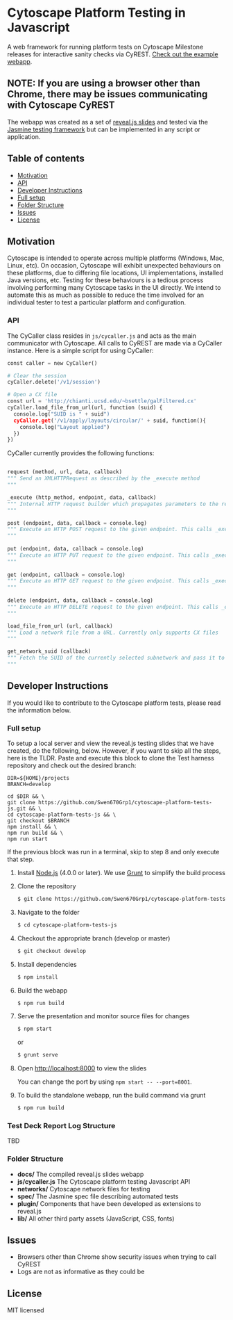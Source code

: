 # Cytoscape Platform Testing in Javascript

A web framework for running platform tests on Cytoscape Milestone releases for interactive sanity checks via CyREST. [Check out the example webapp](http://brettjsettle.github.io/cytoscape-platform-tests-js).
## NOTE: If you are using a browser other than Chrome, there may be issues communicating with Cytoscape CyREST

The webapp was created as a set of [reveal.js slides](https://github.com/hakimel/reveal.js) and tested via the [Jasmine testing framework](https://jasmine.github.io/) but can be implemented in any script or application.

## Table of contents

- [Motivation](#motivation)
- [API](#api)
- [Developer Instructions](#developer-instructions)
 - [Full setup](#full-setup)
 - [Folder Structure](#folder-structure)
- [Issues](#issues)
- [License](#license)

## Motivation

Cytoscape is intended to operate across multiple platforms (Windows, Mac, Linux, etc). On occasion, Cytoscape will exhibit unexpected behaviours on these platforms, due to differing file locations, UI implementations, installed Java versions, etc. Testing for these behaviours is a tedious process involving performing many Cytoscape tasks in the UI directly. We intend to automate this as much as possible to reduce the time involved for an individual tester to test a particular platform and configuration.

### API

The CyCaller class resides in `js/cycaller.js` and acts as the main communicator with Cytoscape. All calls to CyREST are made via a CyCaller instance. Here is a simple script for using CyCaller:

```python
const caller = new CyCaller()

# Clear the session
cyCaller.delete('/v1/session')

# Open a CX file
const url = 'http://chianti.ucsd.edu/~bsettle/galFiltered.cx'
cyCaller.load_file_from_url(url, function (suid) {
  console.log("SUID is " + suid")
  cyCaller.get('/v1/apply/layouts/circular/' + suid, function(){
    console.log("Layout applied")
  })
})
```

CyCaller currently provides the following functions:

```python

request (method, url, data, callback)
""" Send an XMLHTTPRequest as described by the _execute method
"""

_execute (http_method, endpoint, data, callback)
""" Internal HTTP request builder which propagates parameters to the request method
"""

post (endpoint, data, callback = console.log)
""" Execute an HTTP POST request to the given endpoint. This calls _execute with http_method="POST"
"""
  
put (endpoint, data, callback = console.log)
""" Execute an HTTP PUT request to the given endpoint. This calls _execute with http_method="PUT"
"""
  
get (endpoint, callback = console.log)
""" Execute an HTTP GET request to the given endpoint. This calls _execute with http_method="GET"
"""
  
delete (endpoint, data, callback = console.log)
""" Execute an HTTP DELETE request to the given endpoint. This calls _execute with http_method="DELETE"
"""

load_file_from_url (url, callback)
""" Load a network file from a URL. Currently only supports CX files
"""

get_network_suid (callback)
""" Fetch the SUID of the currently selected subnetwork and pass it to the callback
"""
```

## Developer Instructions

If you would like to contribute to the Cytoscape platform tests, please read the information below.

### Full setup

To setup a local server and view the reveal.js testing slides that we have created, do the following, below. However, if you want to skip all the steps, here is the TLDR.
Paste and execute this block to clone the Test harness repository and check out the desired branch:
```
DIR=${HOME}/projects
BRANCH=develop

cd $DIR && \
git clone https://github.com/Swen670Grp1/cytoscape-platform-tests-js.git && \
cd cytoscape-platform-tests-js && \
git checkout $BRANCH
npm install && \
npm run build && \
npm run start
```

If the previous block was run in a terminal, skip to step 8 and only execute that step.


1. Install [Node.js](http://nodejs.org/) (4.0.0 or later). We use [Grunt](https://github.com/gruntjs/grunt) to simplify the build process

1. Clone the repository
   ```sh
   $ git clone https://github.com/Swen670Grp1/cytoscape-platform-tests-js.git
   ```

1. Navigate to the folder
   ```sh
   $ cd cytoscape-platform-tests-js
   ```

1. Checkout the appropriate branch (develop or master)
   ```sh
   $ git checkout develop
   ```

1. Install dependencies
   ```sh
   $ npm install
   ```

1. Build the webapp
   ```sh
   $ npm run build
   ```

1. Serve the presentation and monitor source files for changes
   ```sh
   $ npm start
   ```
   or
   ```sh
   $ grunt serve
   ```
   
1. Open <http://localhost:8000> to view the slides

   You can change the port by using `npm start -- --port=8001`.
   
   
1. To build the standalone webapp, run the build command via grunt
   ```sh
   $ npm run build
   ```
### Test Deck Report Log Structure
TBD

### Folder Structure

- **docs/** The compiled reveal.js slides webapp
- **js/cycaller.js** The Cytoscape platform testing Javascript API
- **networks/** Cytoscape network files for testing
- **spec/** The Jasmine spec file describing automated tests
- **plugin/** Components that have been developed as extensions to reveal.js
- **lib/** All other third party assets (JavaScript, CSS, fonts)

## Issues

* Browsers other than Chrome show security issues when trying to call CyREST
* Logs are not as informative as they could be

## License

MIT licensed
